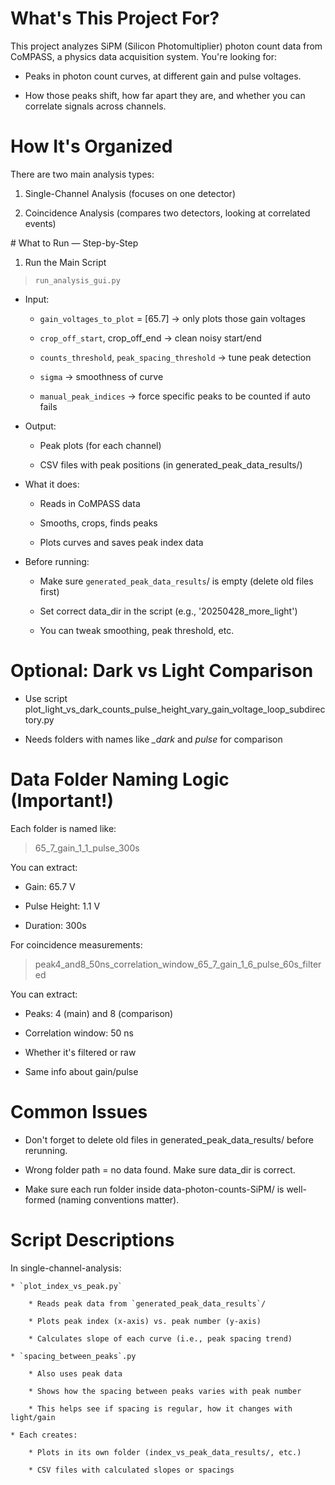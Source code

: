 # What's This Project For?

This project analyzes SiPM (Silicon Photomultiplier) photon count data from CoMPASS, a physics data acquisition system. You're looking for:

* Peaks in photon count curves, at different gain and pulse voltages.

* How those peaks shift, how far apart they are, and whether you can correlate signals across channels.

# How It's Organized

There are two main analysis types:

1. Single-Channel Analysis (focuses on one detector)

2. Coincidence Analysis (compares two detectors, looking at correlated events)

#️ What to Run — Step-by-Step

1. Run the Main Script

> `run_analysis_gui.py`

* Input: 
	
	* `gain_voltages_to_plot` = [65.7] → only plots those gain voltages

	* `crop_off_start`, crop_off_end → clean noisy start/end

	* `counts_threshold`, `peak_spacing_threshold` → tune peak detection

	* `sigma` → smoothness of curve

	* `manual_peak_indices` → force specific peaks to be counted if auto fails

* Output:

	* Peak plots (for each channel)

	* CSV files with peak positions (in generated_peak_data_results/)

* What it does:

	* Reads in CoMPASS data

	* Smooths, crops, finds peaks

	* Plots curves and saves peak index data

* Before running:

	* Make sure `generated_peak_data_results`/ is empty (delete old files first)

	* Set correct data_dir in the script (e.g., '20250428_more_light')

	* You can tweak smoothing, peak threshold, etc.
	


# Optional: Dark vs Light Comparison

* Use script plot_light_vs_dark_counts_pulse_height_vary_gain_voltage_loop_subdirectory.py

* Needs folders with names like *_dark* and *_pulse_* for comparison

# Data Folder Naming Logic (Important!)

Each folder is named like:

> 65_7_gain_1_1_pulse_300s

You can extract:

* Gain: 65.7 V

* Pulse Height: 1.1 V

* Duration: 300s

For coincidence measurements:

> peak4_and8_50ns_correlation_window_65_7_gain_1_6_pulse_60s_filtered

You can extract:

* Peaks: 4 (main) and 8 (comparison)

* Correlation window: 50 ns

* Whether it's filtered or raw

* Same info about gain/pulse



# Common Issues

* Don't forget to delete old files in generated_peak_data_results/ before rerunning.

* Wrong folder path = no data found. Make sure data_dir is correct.

* Make sure each run folder inside data-photon-counts-SiPM/ is well-formed (naming conventions matter).


# Script Descriptions 
	
In single-channel-analysis:
	
	* `plot_index_vs_peak.py`

		* Reads peak data from `generated_peak_data_results`/

		* Plots peak index (x-axis) vs. peak number (y-axis)

		* Calculates slope of each curve (i.e., peak spacing trend)

	* `spacing_between_peaks`.py

		* Also uses peak data

		* Shows how the spacing between peaks varies with peak number

		* This helps see if spacing is regular, how it changes with light/gain

	* Each creates:

		* Plots in its own folder (index_vs_peak_data_results/, etc.)

		* CSV files with calculated slopes or spacings